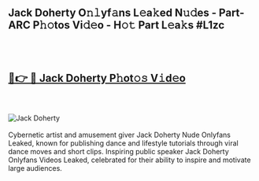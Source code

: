 <h2>Jack Doherty  O𝚗𝚕yf𝚊ns L𝚎a𝚔ed N𝚞𝚍es - Part-ARC P𝚑𝚘tos Vi𝚍𝚎o - H𝚘𝚝 Part L𝚎a𝚔s #L1zc</h2>
<br>
<br>
<h2><a href="https://sinosizo.online/live/video.php?q=jack-doherty-">🔗👉 🔴 Jack Doherty  P𝚑ot𝚘𝚜 V𝚒d𝚎o</a></h2>
<br>
<br>
<a href="https://sinosizo.online/live/video.php?q=jack-doherty-" rel="nofollow" data-target="animated-image.originalLink"><img src="https://i.imgur.com/0qMVB7G.gif" alt="Jack Doherty " style="max-width: 100%; display: inline-block;" data-target="animated-image.originalImage"></a>
</div>
<br>
<br>
Cybernetic artist and amusement giver Jack Doherty  Nude Onlyfans Leaked, known for publishing dance and lifestyle tutorials through viral dance moves and short clips. Inspiring public speaker Jack Doherty  Onlyfans Videos Leaked, celebrated for their ability to inspire and motivate large audiences.  
<br>
